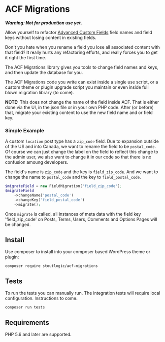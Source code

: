 # ACF Migrations

___Warning: Not for production use yet.___ 

Allow yourself to refactor [Advanced Custom Fields](https://www.advancedcustomfields.com/) field names and field keys without losing content in existing fields.

Don't you hate when you rename a field you lose all associated content with that field? It really hurts any refactoring efforts, and really forces you to get it right the first time.

The ACF Migrations library gives you tools to change field names and keys, and then update the database for you.

The ACF Migrations code you write can exist inside a single use script, or a custom theme or plugin upgrade script you maintain or even inside full blown migration library (to come).

**NOTE:** This does not change the name of the field inside ACF. That is either done via the UI, in the json file or in your own PHP code. After (or before) that, migrate your existing content to use the new field name and or field key.

### Simple Example
A custom `location` post type has a `zip_code` field. Due to expansion outside of the US and into Canada, we want to rename the field to be `postal_code`. Of course we can just change the label on the field to reflect this change to the admin user, we also want to change it in our code so that there is no confusion amoung developers.

The field's name is `zip_code` and the key is `field_zip_code`. And we want to change the name to `postal_code` and the key to `field_postal_code`.
```php
$migrateField = new FieldMigration('field_zip_code');
$migrateField
    ->changeName('postal_code')
    ->changeKey('field_postal_code')
    ->migrate();
```
Once `migrate` is called, all instances of meta data with the field key 'field_zip_code' on Posts, Terms, Users, Comments and Options Pages will be changed.

## Install
Use composer to install into your composer based WordPress theme or plugin:
```
composer require stoutlogic/acf-migrations
```

## Tests
To run the tests you can manually run. The integration tests will require local configuration. Instructions to come.
```
composer run tests
```

## Requirements
PHP 5.6 and later are supported.
